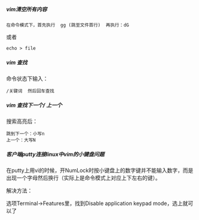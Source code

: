 
##### vim清空所有内容

	在命令模式下，首先执行  gg (跳至文件首行)  再执行：dG

或者

	echo > file
##### vim 查找

命令状态下输入：

	/关键词  然后回车查找
	
##### vim 查找下一个/ 上一个

搜索高亮后：

	跳到下一个：小写n
	上一个：大写N

##### 客户端putty连接linux中vim的小键盘问题

在putty上用vi的时候，开NumLock时按小键盘上的数字键并不能输入数字，而是出现一个字母然后换行（实际上是命令模式上对应上下左右的键）。

解决方法：

选项Terminal->Features里，找到Disable application keypad mode，选上就可以了
